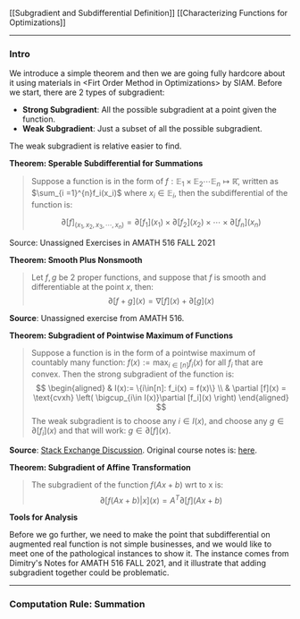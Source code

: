 [[Subgradient and Subdifferential Definition]]
[[Characterizing Functions for Optimizations]]


---
### **Intro**

We introduce a simple theorem and then we are going fully hardcore about it using materials in \<Firt Order Method in Optimizations\> by SIAM. Before we start, there are 2 types of subgradient: 

* **Strong Subgradient**: All the possible subgradient at a point given the function. 
* **Weak Subgradient**: Just a subset of all the possible subgradient. 

The weak subgradient is relative easier to find. 


**Theorem: Sperable Subdifferential for Summations**

> Suppose a function is in the form of $f: \mathbb E_1 \times \mathbb E_2 \cdots \mathbb E_n \mapsto \mathbb {\bar R}$, written as $\sum_{i =1}^{n}f_i(x_i)$ where $x_i\in \mathbb E_i$, then the subdifferential of the function is: 
> 
> $$
> \partial[f]_{(x_1, x_2, x_3,\cdots, x_n)} = \partial[f_1](x_1)\times \partial [f_2](x_2)\times \cdots \times \partial [f_n](x_n)
> $$

Source: Unassigned Exercises in AMATH 516 FALL 2021

**Theorem: Smooth Plus Nonsmooth**

> Let $f, g$ be 2 proper functions, and suppose that $f$ is smooth and differentiable at the point $x$, then: 
> $$
>   \partial [f + g](x)  = \nabla [f](x) + \partial [g](x)
> $$

**Source**: Unassigned exercise from AMATH 516. 

**Theorem: Subgradient of Pointwise Maximum of Functions**

> Suppose a function is in the form of a pointwise maximum of countably many function: $f(x):= \max_{i\in [n]}f_i(x)$ for all $f_i$ that are convex. Then the strong subgradient of the function is: 
> $$
> \begin{aligned}
>     & I(x):= \{i\in[n]: f_i(x) = f(x)\}
>     \\
>     & \partial [f](x) = \text{cvxh}
>     \left(
>         \bigcup_{i\in I(x)}\partial [f_i](x)
>     \right)
> \end{aligned}
> $$
> The weak subgradient is to choose any $i\in I(x)$, and choose any $g\in \partial[f_i](x)$ and that will work: $g\in \partial[f](x)$. 

**Source**: [Stack Exchange Discussion](https://math.stackexchange.com/questions/229025/subgradients-of-function). Original course notes is: [here](http://www.seas.ucla.edu/~vandenbe/236C/lectures/subgradients.pdf). 

**Theorem: Subgradient of Affine Transformation**

> The subgradient of the function $f(Ax + b)$ wrt to x is: 
> $$
>   \partial[f(Ax + b)|x](x) = A^T\partial[f](Ax + b)	
> $$

**Tools for Analysis**

Before we go further, we need to make the point that subdifferential on augmented real function is not simple businesses, and we would like to meet one of the pathological instances to show it. The instance comes from Dimitry's Notes for AMATH 516 FALL 2021, and it illustrate that adding subgradient together could be problematic. 

---
### **Computation Rule: Summation**



